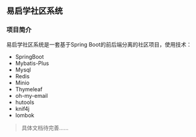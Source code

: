 ## 易启学社区系统

### 项目简介

易启学社区系统是一套基于Spring Boot的前后端分离的社区项目，使用技术：
- SpringBoot
- Mybatis-Plus
- Mysql
- Redis
- Minio
- Thymeleaf
- oh-my-email
- hutools
- knif4j
- lombok

> 具体文档待完善......